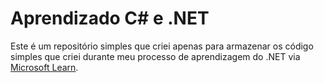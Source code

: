 # Aprendizado C# e .NET
Este é um repositório simples que criei apenas para armazenar os código simples que criei durante meu processo de aprendizagem do .NET via [Microsoft Learn](https://learn.microsoft.com/pt-br/).